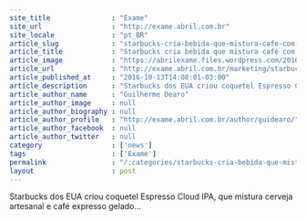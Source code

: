 ```yaml
---
site_title               : "Exame"
site_url                 : "http://exame.abril.com.br"
site_locale              : "pt_BR"
article_slug             : "starbucks-cria-bebida-que-mistura-cafe-com-cerveja"
article_title            : "Starbucks cria bebida que mistura café com cerveja"
article_image            : "https://abrilexame.files.wordpress.com/2016/10/size_960_16_9_starbucks-cerveja-cafe1.jpg?quality=70&strip=all&w=960"
article_url              : "http://exame.abril.com.br/marketing/starbucks-cria-bebida-que-mistura-cafe-com-cerveja-2/"
article_published_at     : "2016-10-13T14:08:01-03:00"
article_description      : "Starbucks dos EUA criou coquetel Espresso Cloud IPA, que mistura cerveja artesanal e café expresso gelado..."
article_author_name      : "Guilherme Dearo"
article_author_image     : null
article_author_biography : null
article_author_profile   : "http://exame.abril.com.br/author/guidearo/"
article_author_facebook  : null
article_author_twitter   : null
category                 : ['news']
tags                     : ['Exame']
permalink                : "/:categories/starbucks-cria-bebida-que-mistura-cafe-com-cerveja/"
layout                   : post
---
```


Starbucks dos EUA criou coquetel Espresso Cloud IPA, que mistura cerveja artesanal e café expresso gelado...
